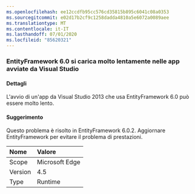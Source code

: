 ```yaml
---
ms.openlocfilehash: ee12ccdfb95cc576cd35815b895c6041c08a0353
ms.sourcegitcommit: e02d17b2cf9c1258dadda4810a5e6072a0089aee
ms.translationtype: MT
ms.contentlocale: it-IT
ms.lasthandoff: 07/01/2020
ms.locfileid: "85620321"
---
```

### <a name="entityframework-60-loads-very-slowly-in-apps-launched-from-visual-studio"></a>EntityFramework 6.0 si carica molto lentamente nelle app avviate da Visual Studio

#### <a name="details"></a>Dettagli

L'avvio di un'app da Visual Studio 2013 che usa EntityFramework 6.0 può essere molto lento.

#### <a name="suggestion"></a>Suggerimento

Questo problema è risolto in EntityFramework 6.0.2. Aggiornare EntityFramework per evitare il problema di prestazioni.

| Nome    | Valore       |
|:--------|:------------|
| Scope   |Microsoft Edge|
|Version|4.5|
|Type|Runtime|
